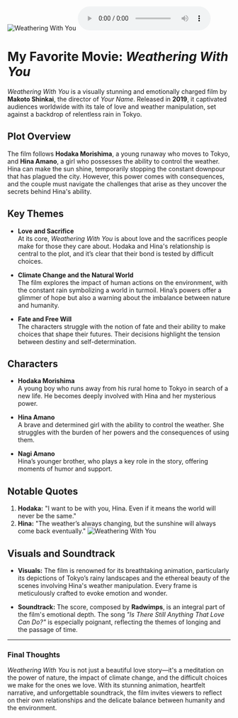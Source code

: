 ![Weathering With You](https://is5-ssl.mzstatic.com/image/thumb/Video114/v4/4e/a9/9e/4ea99ed3-9b21-1daf-6f61-b37ae1000706/FR_WEATHERINGWITHYOU_HD_000535_3840x2160_coverart.png/1200x675.jpg)
<audio controls>
  <source src="https://www.example.com/your-audio-file.mp3" type="audio/mp3">
  Your browser does not support the audio element.
</audio>


# My Favorite Movie: *Weathering With You*

*Weathering With You* is a visually stunning and emotionally charged film by **Makoto Shinkai**, the director of *Your Name*. Released in **2019**, it captivated audiences worldwide with its tale of love and weather manipulation, set against a backdrop of relentless rain in Tokyo.

## Plot Overview

The film follows **Hodaka Morishima**, a young runaway who moves to Tokyo, and **Hina Amano**, a girl who possesses the ability to control the weather. Hina can make the sun shine, temporarily stopping the constant downpour that has plagued the city. However, this power comes with consequences, and the couple must navigate the challenges that arise as they uncover the secrets behind Hina's ability.

## Key Themes

- **Love and Sacrifice**  
  At its core, *Weathering With You* is about love and the sacrifices people make for those they care about. Hodaka and Hina's relationship is central to the plot, and it’s clear that their bond is tested by difficult choices.

- **Climate Change and the Natural World**  
  The film explores the impact of human actions on the environment, with the constant rain symbolizing a world in turmoil. Hina’s powers offer a glimmer of hope but also a warning about the imbalance between nature and humanity.

- **Fate and Free Will**  
  The characters struggle with the notion of fate and their ability to make choices that shape their futures. Their decisions highlight the tension between destiny and self-determination.

## Characters

- **Hodaka Morishima**  
  A young boy who runs away from his rural home to Tokyo in search of a new life. He becomes deeply involved with Hina and her mysterious power.

- **Hina Amano**  
  A brave and determined girl with the ability to control the weather. She struggles with the burden of her powers and the consequences of using them.

- **Nagi Amano**  
  Hina’s younger brother, who plays a key role in the story, offering moments of humor and support.

## Notable Quotes

1. **Hodaka:** "I want to be with you, Hina. Even if it means the world will never be the same."
2. **Hina:** "The weather’s always changing, but the sunshine will always come back eventually."
![Weathering With You](https://media.tenor.com/g5060oRZ8wAAAAAC/weathering-with-you.gif)
## Visuals and Soundtrack

- **Visuals:** The film is renowned for its breathtaking animation, particularly its depictions of Tokyo’s rainy landscapes and the ethereal beauty of the scenes involving Hina's weather manipulation. Every frame is meticulously crafted to evoke emotion and wonder.

- **Soundtrack:** The score, composed by **Radwimps**, is an integral part of the film's emotional depth. The song *"Is There Still Anything That Love Can Do?"* is especially poignant, reflecting the themes of longing and the passage of time.

---

### Final Thoughts

*Weathering With You* is not just a beautiful love story—it's a meditation on the power of nature, the impact of climate change, and the difficult choices we make for the ones we love. With its stunning animation, heartfelt narrative, and unforgettable soundtrack, the film invites viewers to reflect on their own relationships and the delicate balance between humanity and the environment.
